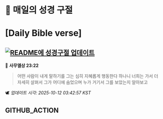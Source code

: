 # 🙏 매일의 성경 구절
# [Daily Bible verse]
## [![README에 성경구절 업데이트](https://github.com/DONGSUKA/first_test/actions/workflows/update-readme-bible.yml/badge.svg)](https://github.com/DONGSUKA/first_test/actions/workflows/update-readme-bible.yml)
<!-- START_BIBLE_VERSE -->
📖 **사무엘상 23:22**
> 어떤 사람이 내게 말하기를 그는 심히 지혜롭게 행동한다 하나니 너희는 가서 더 자세히 살펴서 그가 어디에 숨었으며 누가 거기서 그를 보았는지 알아보고

🕊️ _업데이트 시각: 2025-10-12 03:42:57 KST_
  <!-- END_BIBLE_VERSE -->
## GITHUB_ACTION
